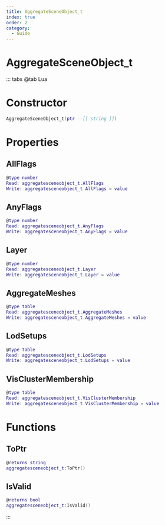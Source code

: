 ```yaml
---
title: AggregateSceneObject_t
index: true
order: 2
category:
  - Guide
---
```


# AggregateSceneObject_t

::: tabs
@tab Lua
# Constructor
```lua
AggregateSceneObject_t(ptr --[[ string ]])
```
# Properties
## AllFlags 
```lua
@type number
Read: aggregatesceneobject_t.AllFlags
Write: aggregatesceneobject_t.AllFlags = value
```
## AnyFlags 
```lua
@type number
Read: aggregatesceneobject_t.AnyFlags
Write: aggregatesceneobject_t.AnyFlags = value
```
## Layer 
```lua
@type number
Read: aggregatesceneobject_t.Layer
Write: aggregatesceneobject_t.Layer = value
```
## AggregateMeshes 
```lua
@type table
Read: aggregatesceneobject_t.AggregateMeshes
Write: aggregatesceneobject_t.AggregateMeshes = value
```
## LodSetups 
```lua
@type table
Read: aggregatesceneobject_t.LodSetups
Write: aggregatesceneobject_t.LodSetups = value
```
## VisClusterMembership 
```lua
@type table
Read: aggregatesceneobject_t.VisClusterMembership
Write: aggregatesceneobject_t.VisClusterMembership = value
```
# Functions
## ToPtr
```lua
@returns string
aggregatesceneobject_t:ToPtr()
```
## IsValid
```lua
@returns bool
aggregatesceneobject_t:IsValid()
```

:::